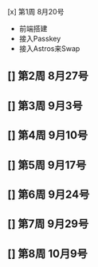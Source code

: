 [x] 第1周 8月20号
- 前端搭建
- 接入Passkey
- 接入Astros来Swap

[] 第2周 8月27号
- 

[] 第3周 9月3号
- 

[] 第4周 9月10号
- 

[] 第5周 9月17号
- 

[] 第6周 9月24号
- 

[] 第7周 9月29号
- 

[] 第8周 10月9号
- 
